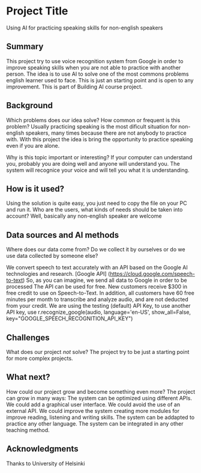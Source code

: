 # Project Title

Using AI for practicing speaking skills for non-english speakers


## Summary

This project try to use voice recognition system from Google in order to improve speaking skills when you are not able to practice with another person.
The idea is to use AI to solve one of the most commons problems english learner used to face.
This is just an starting point and is open to any improvement.
This is part of Building AI course project.


## Background

Which problems does our idea solve? How common or frequent is this problem?
Usually practicing speaking is the most dificult situation for non-english speakers, many times because there are not anybody to practice with.
With this project the idea is bring the opportunity to practice speaking even if you are alone.

Why is this topic important or interesting?
If your computer can understand you, probably you are doing well and anyone will understand you.
The system will recognice your voice and will tell you what it is understanding.


## How is it used?

Using the solution is quite easy, you just need to copy the file on your PC and run it.
Who are the users, what kinds of needs should be taken into account? Well, basically any non-english speaker are welcome


## Data sources and AI methods

Where does our data come from? Do we collect it by ourselves or do we use data collected by someone else?

We convert speech to text accurately with an API based on the Google AI technologies and research.
[Google API] (https://cloud.google.com/speech-to-text)
So, as you can imagine, we send all data to Google in order to be processed
The API can be used for free. New customers receive $300 in free credit to use on Speech-to-Text. In addition, all customers have 60 free minutes per month to transcribe and analyze audio, and are not deducted from your credit.
We are using the testing (default) API Key, to use another API key, use r.recognize_google(audio, language='en-US', show_all=False, key="GOOGLE_SPEECH_RECOGNITION_API_KEY")


## Challenges

What does our project _not_ solve?
The project try to be just a starting point for more complex projects.


## What next?

How could our project grow and become something even more?
The project can grow in many ways:
The system can be optimized using different APIs.
We could add a graphical user interface.
We could avoid the use of an external API.
We could improve the system creating more modules for improve reading, listening and writing skills.
The system can be addapted to practice any other language.
The system can be integrated in any other teaching method.


## Acknowledgments

Thanks to University of Helsinki
